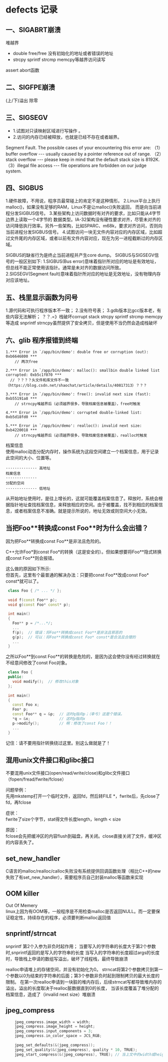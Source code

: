 
# defects 记录

## 一、SIGABRT崩溃
堆越界
+	double free/free 没有初始化的地址或者错误的地址
+	strcpy sprintf strcmp memcpy等越界访问读写

assert abort函数

## 二、SIGFPE崩溃
(上/下)溢出 
除零

## 三、SIGSEGV
+ 1.试图对只读映射区域进行写操作 。
+ 2.访问的内存已经被释放，也就是已经不存在或者越界。

Segment Fault. The possible cases of your encountering this error are:
（1）buffer overflow --- usually caused by a pointer reference out of range. 
（2）stack overflow --- please keep in mind that the default stack size is 8192K.
（3）illegal file access --- file operations are forbidden on our judge system.

## 四、SIGBUS
1.硬件故障，不用说，程序员最常碰上的肯定不是这种情形。
2.Linux平台上执行malloc()，如果没有足够的RAM，Linux不是让malloc()失败返回， 而是向当前进程分发SIGBUS信号。
3.某些架构上访问数据时有对齐的要求，比如只能从4字节边界上读取一个4字节的 数据类型。IA-32架构没有硬性要求对齐，尽管未对齐的访问降低执行效率。另外一些架构，比如SPARC、m68k，要求对齐访问，否则向当前进程分发SIGBUS信号。
4.试图访问一块无文件内容对应的内存区域，比如超过文件尾的内存区域，或者以前有文件内容对应，现在为另一进程截断过的内存区域。

SIGBUS的缺省行为是终止当前进程并产生core dump。
SIGBUS与SIGSEGV信号的一般区别如下:
1.SIGBUS(Bus error)意味着指针所对应的地址是有效地址，但总线不能正常使用该指针。通常是未对齐的数据访问所致。
2.SIGSEGV(Segment fault)意味着指针所对应的地址是无效地址，没有物理内存对应该地址。

## 五、栈里显示函数为问号
1.源代码和可执行程序版本不一致；
2.没有符号表；
3.gdb版本比gcc版本老，有些内容无法解析；
？？.=》栈破坏corrupt stack
	strcpy sprintf strcmp memcpy等造成
	snprintf strncpy虽然提供了安全拷贝，但是使用不当仍然会造成栈破坏


## 六、glib 程序报错到终端
```log
1.*** Error in `/app/bin/demo': double free or corruption (out): 0xb6646800 ***
	// 两次free

2.*** Error in `/app/bin/demo': malloc(): smallbin double linked list corrupted: 0xb5c1f070 ***
  // ？？？？头文件和库文件不一致（https://blog.csdn.net/shaochat/article/details/40817313）？？？

3.*** Error in `/app/bin/demo': free(): invalid next size (fast): 0xb55191a8 ***
	// strncpy堆越界后（必须越界很多，导致档案信息被覆盖），free时触发

4.*** Error in `/app/bin/demo': corrupted double-linked list: 0xb5d18fd0 ***

5.*** Error in `/app/bin/demo': realloc(): invalid next size: 0xb4220018 ***
	// strncpy堆越界后（必须越界很多，导致档案信息被覆盖），realloc时触发
```
档案信息  
使用malloc动态分配内存时，操作系统为这段空间建立一个档案信息，用于记录此空间的大小、位置等。

```
·············· 高地址    
档案信息  
··············  
分配的空间  
·············· 低地址  
```
从开始地址使用时，是往上增长的，这就可能覆盖档案信息了。释放时，系统会根据指针地址查找档案信息，来释放相应的空间。由于被覆盖，找不到相应的档案信息，或者档案信息不准确。就是提示所说的，地址无效或则空间大小无效。


## 当把Foo\*\*转换成const Foo\*\*时为什么会出错？

因为把Foo\*\*转换成const Foo\*\*是非法且危险的。

C++允许Foo\*到const Foo\*的转换（这是安全的）。但如果想要将Foo\*\*隐式转换成const Foo\*\*则会报错。

这么做的原因如下所示:  
但首先，这里有个最普通的解决办法：只要把const Foo\*\*改成const Foo\* const\*就可以了。
```cpp
 class Foo { /* ... */ };
 
 void f(const Foo** p);
 void g(const Foo* const* p);
 
 int main()
 {
   Foo** p = /*...*/;
   ...
   f(p);  // 错误：将Foo**转换成const Foo**是非法且邪恶的
   g(p);  // 可以：将Foo**转换成const Foo* const*是合法且合理的
   ...
 }
```
之所以Foo\*\*到const Foo\*\*的转换是危险的，是因为这会使你没有经过转换就在不经意间修改了const Foo对象。
```cpp
 class Foo {
 public:
   void modify();  // 修改this对象
 };
 
 int main()
 {
   const Foo x;
   Foo* p;
   const Foo** q = &p;  // 这时q指向p；（幸亏）这是个错误。
   *q = &x;             // 这时p指向x
   p->modify();         // 啊：修改了const Foo！！
   ...
 }
```
记住：请不要用指针转换绕过这里。别这么做就是了！ 

## 混用unix文件接口和glibc接口
不要混用unix文件接口(open/read/write/close)和glibc文件接口（fopen/fread/fwrite/fclose）

问题举例：  
先用mkstemp打开一个临时文件，返回fd，然后转FILE *，fwrite后，先close了fd，再fclose

症状：  
fwrite了size个字节，stat得文件长度length，length < size

原因：  
fclose会先把缓冲区的内容flush到磁盘，再关闭。close直接关闭了文件，缓冲区的内容丢失了。

## set_new_handler
C语言的malloc/realloc/calloc失败没有系统提供回调函数处理（相比C++的new失败了有set_new_handler），需要程序员自己封装malloc等函数来实现

## OOM killer
Out Of Memery  
linux上因为有OOM等，一般程序是不用检查malloc是否返回NULL。而一定要保证稳定性，持续存在的程序，必须要判断malloc返回值

## snprintf/strncat
snprintf 第2个入参为非负时起作用；
当要写入的字符串的长度大于第2个参数时,snprintf返回的是写入的字符串的长度
当写入的字符串的长度超过args的长度时，导致栈上申请的数组写溢出，破坏了线程栈，最终导致崩溃

realloc申请堆上的存储空间，并没有初始化为0。
strncat将第2个参数拷贝到第一个参数以0为结束的字符串的后面；第3个参数非负时起到限制拷贝的最大长度的限制。
在第一次realloc申请到一块脏的堆内存后，后续strncat写都导致堆内存的溢出，溢出的长度取决于realloc脏数据直到0的长度，
当该长度覆盖了堆分配的档案信息，造成了（invalid next size）堆崩溃

## jpeg_compress
```cpp
    jpeg_compress.image_width = width;
    jpeg_compress.image_height = height;
    jpeg_compress.input_components = 3;
    jpeg_compress.in_color_space = JCS_RGB;
 
    jpeg_set_defaults(&(jpeg_compress));
    jpeg_set_quality(&(jpeg_compress), quality * 10, TRUE);
    jpeg_start_compress(&(jpeg_compress), TRUE); // 当上文中的width或height为0时，该libjpeg会exit(1)导致整个进程退出。
```